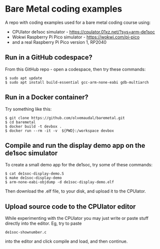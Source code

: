 # Bare Metal coding examples

A repo with coding examples used for a bare metal coding course using:

- CPUlator de1soc simulator - https://cpulator.01xz.net/?sys=arm-de1soc
- Wokwi Raspberry Pi Pico simulator - https://wokwi.com/pi-pico
- and a real Raspberry Pi Pico version 1, RP2040

## Run in a GitHub codespace?

From this GitHub repo - open a codespace, then try these commands:

    $ sudo apt update
    $ sudo apt install build-essential gcc-arm-none-eabi gdb-multiarch

## Run in a Docker container?

Try something like this:

    $ git clone https://github.com/olvemaudal/baremetal.git
    $ cd baremetal
    $ docker build -t devbox .
    $ docker run --rm -it -v  ${PWD}:/workspace devbox

## Compile and run the display demo app on the de1soc simulator

To create a small demo app for the de1soc, try some of these commands:

    $ cat de1soc-display-demo.S
    $ make de1soc-display-demo
    $ arm-none-eabi-objdump -d de1soc-display-demo.elf

Then download the .elf file, to your disk, and upload it to the CPUlator.

## Upload source code to the CPUlator editor

While experimenting with the CPUlator you may just write or paste stuff directly into the editor. Eg, try to paste

    de1soc-shownumber.c

into the editor and click compile and load, and then continue.

## 